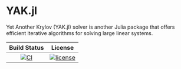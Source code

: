 # YAK.jl

Yet Another Krylov (YAK.jl) solver is another Julia package that offers efficient iterative algorithms for solving large linear systems.

| **Build Status** | **License** |
|:----------------:|:-----------:|
[![CI][github-img]][github-url] | [![license][license-img]][license-url] |

[github-img]: https://github.com/ComputationalThermoFluids/YAK.jl/workflows/CI/badge.svg
[github-url]: https://github.com/ComputationalThermoFluids/YAK.jl/actions/workflows/ci.yml

[license-img]: http://img.shields.io/badge/license-MIT-brightgreen.svg?style=flat
[license-url]: LICENSE.md
